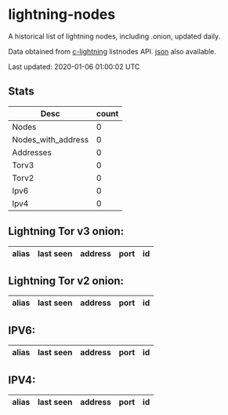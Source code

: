 # lightning-nodes

A historical list of lightning nodes, including .onion, updated daily.

Data obtained from [c-lightning](https://github.com/ElementsProject/lightning) listnodes API.  [json](https://raw.githubusercontent.com/dan-da/lightning-nodes/master/nodes-by-addr-type.json) also available.

Last updated: 2020-01-06 01:00:02 UTC

## Stats

|Desc|count|
|----|----|
|Nodes|0|
|Nodes_with_address|0|
|Addresses|0|
|Torv3|0|
|Torv2|0|
|Ipv6|0|
|Ipv4|0|

## Lightning Tor v3 onion:

|alias|last seen|address|port|id|
|-----|---------|-------|----|--|

## Lightning Tor v2 onion:

|alias|last seen|address|port|id|
|-----|---------|-------|----|--|

## IPV6:

|alias|last seen|address|port|id|
|-----|---------|-------|----|--|

## IPV4:

|alias|last seen|address|port|id|
|-----|---------|-------|----|--|




